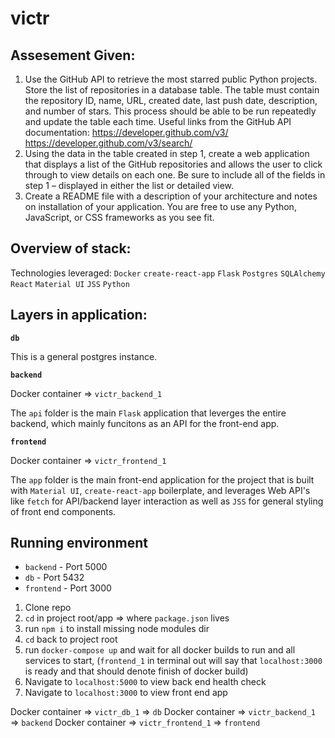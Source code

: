 # victr

## Assesement Given:

1. Use the GitHub API to retrieve the most starred public Python projects.  Store the list of repositories in a database table. The table must contain the  repository ID, name, URL, created date, last push date, description, and  number of stars. This process should be able to be run repeatedly and  update the table each time. 
Useful links from the GitHub API documentation: 
https://developer.github.com/v3/ 
https://developer.github.com/v3/search/ 
2. Using the data in the table created in step 1, create a web application that  displays a list of the GitHub repositories and allows the user to click  through to view details on each one. Be sure to include all of the fields in  step 1 – displayed in either the list or detailed view. 
3. Create a README file with a description of your architecture and notes on  installation of your application. You are free to use any Python, JavaScript,  or CSS frameworks as you see fit.

## Overview of stack:

Technologies leveraged: 
`Docker`
`create-react-app`
`Flask`
`Postgres`
`SQLAlchemy`
`React`
`Material UI`
`JSS`
`Python`

## Layers in application:

**`db`**

This is a general postgres instance.

**`backend`**

Docker container => `victr_backend_1`

The `api` folder is the main `Flask` application that leverges the entire backend, which mainly funcitons as an API for the front-end app.

**`frontend`**

Docker container => `victr_frontend_1`

The `app` folder is the main front-end application for the project that is built with `Material UI`, `create-react-app` boilerplate, and leverages Web API's like `fetch` for API/backend layer interaction as well as `JSS` for general styling of front end components.

## Running environment

- `backend` - Port 5000
- `db` - Port 5432
- `frontend` - Port 3000

1. Clone repo
2. `cd` in project root/app => where `package.json` lives 
3. run `npm i` to install missing node modules dir
4. `cd` back to project root
5. run `docker-compose up` and wait for all docker builds to run and all services to start, (`frontend_1` in terminal out will say that `localhost:3000` is ready and that should denote finish of docker build)
6. Navigate to  `localhost:5000` to  view back end health check
7. Navigate to  `localhost:3000` to  view front end app

Docker container => `victr_db_1` => `db`
Docker container => `victr_backend_1` => `backend`
Docker container => `victr_frontend_1` => `frontend`